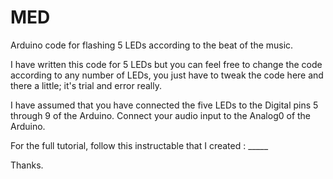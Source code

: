# MED
Arduino code for flashing 5 LEDs according to the beat of the music. 


I have written this code for 5 LEDs but you can feel free to change the code according to any number of LEDs, you just have to tweak the code here and there a little; it's trial and error really.

I have assumed that you have connected the five LEDs to the Digital pins 5 through 9 of the Arduino. 
Connect your audio input to the Analog0 of the Arduino.

For the full tutorial, follow this instructable that I created : _____

Thanks.
